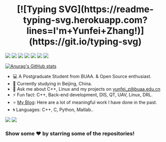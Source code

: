 <h1 align="center"> [![Typing SVG](https://readme-typing-svg.herokuapp.com?lines=I'm+Yunfei+Zhang!)](https://git.io/typing-svg) </h1>


<img src="https://img.shields.io/badge/-C++-E34F26?style=flat-square&logo=C++&logoColor=white" /> <img src="https://img.shields.io/badge/-Linux-1572B6?style=flat-square&logo=Linux" /> <img src="https://img.shields.io/badge/-DIS-oringe?style=flat-square&logo=DIS" /> <img src="https://img.shields.io/badge/-Python-critical?style=flat-square&logo=DIS" /> <img src="https://img.shields.io/badge/-Matlab-success?style=flat-square&logo=DIS" /> <img src="https://img.shields.io/badge/-Docker-blueviolet?style=flat-square&logo=DIS" /> <img src="https://img.shields.io/badge/-Javascript-9cf?style=flat-square&logo=DIS" />

[![Anurag's GitHub stats](https://github-readme-stats.vercel.app/api?username=ZYunfeii&count_private=true&show_icons=true&theme=radical)](https://github.com/anuraghazra/github-readme-stats)

- 💻 A Postgraduate Student from BUAA. & Open Source enthusiast.
- 🌱 Currently studying in Beijing, China.
- 💬 Ask me about C++, Linux and my projects on [yunfei_z@buaa.edu.cn](mailto:yunfei_z@buaa.edu.cn)
- ⚡ Fun fact: C++, Back-end development, DIS, QT, UAV, Linux, DRL. 
- ⭐️ [My Blog](https://blog.csdn.net/weixin_43145941?spm=1001.2101.3001.5343): Here are a lot of meaningful work I have done in the past.
- :cyclone: Languages: C++, C, Python, Matlab..



<img src="https://metrics.lecoq.io/ZYunfeii?template=classic&config.timezone=Asia%2FShanghai">

<img src="https://activity-graph.herokuapp.com/graph?username=ZYunfeii&theme=xcode" />



### Show some ❤️ by starring some of the repositories!
